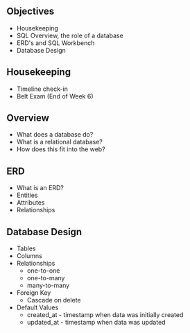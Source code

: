 ## Objectives
- Housekeeping
- SQL Overview, the role of a database
- ERD's and SQL Workbench
- Database Design

## Housekeeping
- Timeline check-in
- Belt Exam (End of Week 6)

## Overview
- What does a database do?
- What is a relational database?
- How does this fit into the web?

## ERD
- What is an ERD?
 - Entities
 - Attributes
 - Relationships


## Database Design 
- Tables
- Columns
- Relationships
    - one-to-one
    - one-to-many
    - many-to-many
- Foreign Key
    - Cascade on delete
- Default Values
    - created_at - timestamp when data was initially created
    - updated_at - timestamp when data was updated